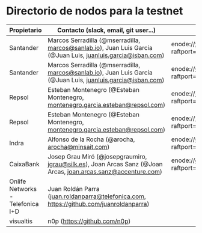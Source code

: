 ﻿# Directorio de nodos para la testnet

| Propietario | Contacto (slack, email, git user...) | enode |
| ----------- | ------------------------------------ | ----- |
| Santander | Marcos Serradilla (@mserradilla, marcos@sanlab.io), Juan Luis García (@Juan Luis, juanluis.garcia@isban.com) | enode://9c11f1a41f5cbad2b59a64f2ec15f0a2b39f40aa88f0a3f77df0300f1a9a13af61d85f90894d9d7f71812be9c8c1b5bc2c2e6a055c8d4a40bddf45407c711b1b@52.56.69.220:21000?raftport=41000 |
| Santander | Marcos Serradilla (@mserradilla, marcos@sanlab.io), Juan Luis García (@Juan Luis, juanluis.garcia@isban.com) | enode://60885eb65783a6c7bdee131b9b70dd3b0dc084bbfafe4adef7d4ba740ec834bf7df467a747b7e150c822d7a7c7e8885c1f571e901b577408182990433dc83f91@35.176.197.87:21000?raftport=41000 |
| Repsol | Esteban Montenegro (@Esteban Montenegro, montenegro.garcia.esteban@repsol.com) | enode://5c0fab3c53ae3790cc58e13ed1a01b44d5f508568d61a93ed84b52964e52a2801daaf49007cc62a176cb9f48ecd12e368e55212937ca9f3a775a45bc7a883983@52.169.13.168:21000?raftport=41000" |
| Repsol | Esteban Montenegro (@Esteban Montenegro, montenegro.garcia.esteban@repsol.com) | enode://2bf9235d4b420ab7f633da2dce8787b97ea33f77ed13c82f4c746a1aba01140c5b65924f6497cad483ce680f00b2005d16322284aa8e64c032d6255557724b6e@52.164.228.204:21000?raftport=41000 |
| Indra | Alfonso de la Rocha (@arocha, arocha@minsait.com) | enode://669da0c4581e4cd04bb67690acfa739f27bd1f69522d7df73820b865cd78ceb2ad1c29fd982845194db1efe81a4d814c248707a97be00b903feb7215cf07e211@40.118.64.233:21000?raftport=41000 |
| CaixaBank | Josep Grau Miró (@josepgraumiro, jgrau@silk.es), Joan Arcas Sanz (@Joan Arcas, joan.arcas.sanz@accenture.com) | enode://e09ff0ef7c031799d9eafc171308435e10b27566230060fb03ada522104113065e493dbad1b936da9dd093226b19e68482901a554dcbfe70db45e5ba878a61ca@158.177.89.28:21000?raftport=41000 |
| Onlife Networks -Telefonica I+D | Juan Roldán Parra (juan.roldanparra@telefonica.com, https://github.com/juanroldanparra) |  |
| visualtis | n0p (https://github.com/n0p) |  |
